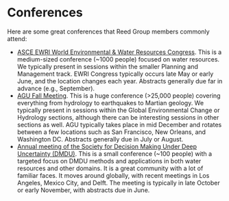# Conferences
Here are some great conferences that Reed Group members commonly attend:
- [ASCE EWRI World Environmental & Water Resources Congress](https://www.ewricongress.org/). This is a medium-sized conference (~1000 people) focused on water resources. We typically present in sessions within the smaller Planning and Management track. EWRI Congress typically occurs late May or early June, and the location changes each year. Abstracts generally due far in advance (e.g., September).
- [AGU Fall Meeting](https://www.agu.org/fall-meeting). This is a huge conference (>25,000 people) covering everything from hydrology to earthquakes to Martian geology. We typically present in sessions within the Global Environmental Change or Hydrology sections, although there can be interesting sessions in other sections as well. AGU typically takes place in mid December and rotates between a few locations such as San Francisco, New Orleans, and Washington DC. Abstracts generally due in July or August.
- [Annual meeting of the Society for Decision Making Under Deep Uncertainty (DMDU)](https://www.deepuncertainty.org/). This is a small conference (~100 people) with a targeted focus on DMDU methods and applications in both water resources and other domains. It is a great community with a lot of familiar faces. It moves around globally, with recent meetings in Los Angeles, Mexico City, and Delft. The meeting is typically in late October or early November, with abstracts due in June.
